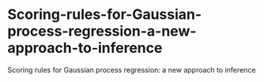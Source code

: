 # Scoring-rules-for-Gaussian-process-regression-a-new-approach-to-inference
Scoring rules for Gaussian process regression: a new approach to inference
